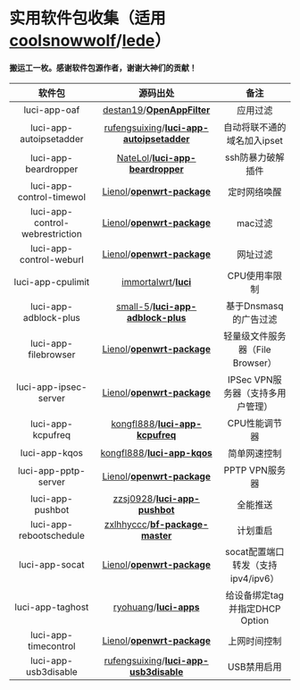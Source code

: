 # 实用软件包收集（适用[coolsnowwolf](https://github.com/coolsnowwolf)/**[lede](https://github.com/coolsnowwolf/lede)**）

#### **搬运工一枚。感谢软件包源作者，谢谢大神们的贡献！**

|             软件包              |                           源码出处                           |                备注                |
| :-----------------------------: | :----------------------------------------------------------: | :--------------------------------: |
|          luci-app-oaf           | [destan19](https://github.com/destan19)/**[OpenAppFilter](https://github.com/destan19/OpenAppFilter)** |              应用过滤              |
|     luci-app-autoipsetadder     | [rufengsuixing](https://github.com/rufengsuixing)/**[luci-app-autoipsetadder](https://github.com/rufengsuixing/luci-app-autoipsetadder)** |    自动将联不通的域名加入ipset     |
|      luci-app-beardropper       | [NateLol](https://github.com/NateLol)/**[luci-app-beardropper](https://github.com/NateLol/luci-app-beardropper)** |         ssh防暴力破解插件          |
|    luci-app-control-timewol     | [Lienol](https://github.com/Lienol)/**[openwrt-package](https://github.com/Lienol/openwrt-package/tree/main/luci-app-control-timewol)** |            定时网络唤醒            |
| luci-app-control-webrestriction | [Lienol](https://github.com/Lienol)/**[openwrt-package](https://github.com/Lienol/openwrt-package/tree/main/luci-app-control-webrestriction)** |              mac过滤               |
|     luci-app-control-weburl     | [Lienol](https://github.com/Lienol)/**[openwrt-package](https://github.com/Lienol/openwrt-package/tree/main/luci-app-control-weburl)** |              网址过滤              |
|        luci-app-cpulimit        | [immortalwrt](https://github.com/immortalwrt)/**[luci](https://github.com/immortalwrt/luci/tree/openwrt-18.06-k5.4/applications/luci-app-cpulimit)** |           CPU使用率限制            |
|      luci-app-adblock-plus      | [small-5](https://github.com/small-5)/**[luci-app-adblock-plus](https://github.com/small-5/luci-app-adblock-plus)** |       基于Dnsmasq的广告过滤        |
|      luci-app-filebrowser       | [Lienol](https://github.com/Lienol)/**[openwrt-package](https://github.com/Lienol/openwrt-package/tree/main/luci-app-filebrowser)** |  轻量级文件服务器（File Browser）  |
|      luci-app-ipsec-server      | [Lienol](https://github.com/Lienol)/**[openwrt-package](https://github.com/Lienol/openwrt-package/tree/main/luci-app-ipsec-server)** | IPSec VPN服务器（支持多用户管理）  |
|        luci-app-kcpufreq        | [kongfl888](https://github.com/kongfl888)/**[luci-app-kcpufreq](https://github.com/kongfl888/luci-app-kcpufreq)** |           CPU性能调节器            |
|          luci-app-kqos          | [kongfl888](https://github.com/kongfl888)/**[luci-app-kqos](https://github.com/kongfl888/luci-app-kqos)** |            简单网速控制            |
|      luci-app-pptp-server       | [Lienol](https://github.com/Lienol)/**[openwrt-package](https://github.com/Lienol/openwrt-package/tree/main/luci-app-pptp-server)** |           PPTP VPN服务器           |
|        luci-app-pushbot         | [zzsj0928](https://github.com/zzsj0928)/**[luci-app-pushbot](https://github.com/zzsj0928/luci-app-pushbot)** |              全能推送              |
|     luci-app-rebootschedule     | [zxlhhyccc](https://github.com/zxlhhyccc)/**[bf-package-master](https://github.com/zxlhhyccc/bf-package-master/tree/master/zxlhhyccc/luci-app-rebootschedule)** |              计划重启              |
|         luci-app-socat          | [Lienol](https://github.com/Lienol)/**[openwrt-package](https://github.com/Lienol/openwrt-package/tree/main/luci-app-socat)** | socat配置端口转发（支持ipv4/ipv6） |
|        luci-app-taghost         | [ryohuang](https://github.com/ryohuang)/**[luci-apps](https://github.com/ryohuang/luci-apps/tree/master/application/luci-app-taghost)** |   给设备绑定tag并指定DHCP Option   |
|      luci-app-timecontrol       | [Lienol](https://github.com/Lienol)/**[openwrt-package](https://github.com/Lienol/openwrt-package/tree/main/luci-app-timecontrol)** |            上网时间控制            |
|      luci-app-usb3disable       | [rufengsuixing](https://github.com/rufengsuixing)/**[luci-app-usb3disable](https://github.com/rufengsuixing/luci-app-usb3disable)** |            USB禁用启用             |

